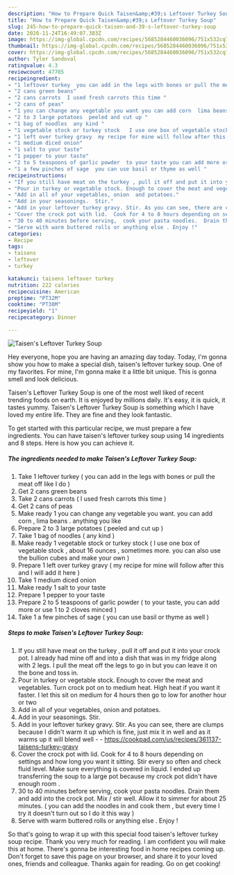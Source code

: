 ```yaml
---
description: "How to Prepare Quick Taisen&amp;#39;s Leftover Turkey Soup"
title: "How to Prepare Quick Taisen&amp;#39;s Leftover Turkey Soup"
slug: 245-how-to-prepare-quick-taisen-and-39-s-leftover-turkey-soup
date: 2020-11-24T16:49:07.383Z
image: https://img-global.cpcdn.com/recipes/5685284460036096/751x532cq70/taisens-leftover-turkey-soup-recipe-main-photo.jpg
thumbnail: https://img-global.cpcdn.com/recipes/5685284460036096/751x532cq70/taisens-leftover-turkey-soup-recipe-main-photo.jpg
cover: https://img-global.cpcdn.com/recipes/5685284460036096/751x532cq70/taisens-leftover-turkey-soup-recipe-main-photo.jpg
author: Tyler Sandoval
ratingvalue: 4.3
reviewcount: 47705
recipeingredient:
- "1 leftover turkey  you can add in the legs with bones or pull the meat off like I do "
- "2 cans green beans"
- "2 cans carrots  I used fresh carrots this time "
- "2 cans of peas"
- "1 you can change any vegetable you want you can add corn  lima beans  anything you like"
- "2 to 3 large potatoes  peeled and cut up "
- "1 bag of noodles  any kind "
- "1 vegetable stock or turkey stock   I use one box of vegetable stock  about 16 ounces  sometimes more you can also use the bullion cubes and make your own "
- "1 left over turkey gravy  my recipe for mine will follow after this and I will add it here "
- "1 medium diced onion"
- "1 salt to your taste"
- "1 pepper to your taste"
- "2 to 5 teaspoons of garlic powder  to your taste you can add more or use 1 to 2 cloves minced "
- "1 a few pinches of sage  you can use basil or thyme as well "
recipeinstructions:
- "If you still have meat on the turkey , pull it off and put it into your crock pot. I already had mine off and into a dish that was in my fridge along with 2 legs. I pull the meat off the legs to go in but you can leave it on the bone and toss in."
- "Pour in turkey or vegetable stock. Enough to cover the meat and vegetables. Turn crock pot on to medium heat. High heat if you want it faster. I let this sit on medium for 4 hours then go to low for another hour or two"
- "Add in all of your vegetables, onion  and potatoes."
- "Add in your seasonings.  Stir."
- "Add in your leftover turkey gravy. Stir. As you can see, there are clumps because I didn&#39;t warm it up which is fine, just mix it in well and as it warms up it will blend well  https://cookpad.com/us/recipes/361137-taisens-turkey-gravy"
- "Cover the crock pot with lid.  Cook for 4 to 8 hours depending on settings and how long you want it sitting. Stir every so often and check fluid level. Make sure everything is covered in liquid. I ended up transferring the soup to a large pot because my crock pot didn&#39;t have enough room ."
- "30 to 40 minutes before serving,  cook your pasta noodles.  Drain them and add into the crock pot. Mix / stir well. Allow it to simmer for about 25 minutes.  ( you can add the noodles in and cook them , but every time I try it doesn&#39;t turn out so I do it this way )"
- "Serve with warm buttered rolls or anything else . Enjoy !"
categories:
- Recipe
tags:
- taisens
- leftover
- turkey

katakunci: taisens leftover turkey 
nutrition: 222 calories
recipecuisine: American
preptime: "PT32M"
cooktime: "PT38M"
recipeyield: "1"
recipecategory: Dinner

---
```



![Taisen&#39;s Leftover Turkey Soup](https://img-global.cpcdn.com/recipes/5685284460036096/751x532cq70/taisens-leftover-turkey-soup-recipe-main-photo.jpg)

Hey everyone, hope you are having an amazing day today. Today, I'm gonna show you how to make a special dish, taisen&#39;s leftover turkey soup. One of my favorites. For mine, I'm gonna make it a little bit unique. This is gonna smell and look delicious.

Taisen&#39;s Leftover Turkey Soup is one of the most well liked of recent trending foods on earth. It is enjoyed by millions daily. It's easy, it is quick, it tastes yummy. Taisen&#39;s Leftover Turkey Soup is something which I have loved my entire life. They are fine and they look fantastic.




To get started with this particular recipe, we must prepare a few ingredients. You can have taisen&#39;s leftover turkey soup using 14 ingredients and 8 steps. Here is how you can achieve it.

<!--inarticleads1-->

##### The ingredients needed to make Taisen&#39;s Leftover Turkey Soup:

1. Take 1 leftover turkey ( you can add in the legs with bones or pull the meat off like I do )
1. Get 2 cans green beans
1. Take 2 cans carrots ( I used fresh carrots this time )
1. Get 2 cans of peas
1. Make ready 1 you can change any vegetable you want. you can add corn , lima beans . anything you like
1. Prepare 2 to 3 large potatoes ( peeled and cut up )
1. Take 1 bag of noodles ( any kind )
1. Make ready 1 vegetable stock or turkey stock  ( I use one box of vegetable stock , about 16 ounces , sometimes more. you can also use the bullion cubes and make your own )
1. Prepare 1 left over turkey gravy ( my recipe for mine will follow after this and I will add it here )
1. Take 1 medium diced onion
1. Make ready 1 salt to your taste
1. Prepare 1 pepper to your taste
1. Prepare 2 to 5 teaspoons of garlic powder ( to your taste, you can add more or use 1 to 2 cloves minced )
1. Take 1 a few pinches of sage ( you can use basil or thyme as well )




<!--inarticleads2-->

##### Steps to make Taisen&#39;s Leftover Turkey Soup:

1. If you still have meat on the turkey , pull it off and put it into your crock pot. I already had mine off and into a dish that was in my fridge along with 2 legs. I pull the meat off the legs to go in but you can leave it on the bone and toss in.
1. Pour in turkey or vegetable stock. Enough to cover the meat and vegetables. Turn crock pot on to medium heat. High heat if you want it faster. I let this sit on medium for 4 hours then go to low for another hour or two
1. Add in all of your vegetables, onion  and potatoes.
1. Add in your seasonings.  Stir.
1. Add in your leftover turkey gravy. Stir. As you can see, there are clumps because I didn&#39;t warm it up which is fine, just mix it in well and as it warms up it will blend well -  - https://cookpad.com/us/recipes/361137-taisens-turkey-gravy
1. Cover the crock pot with lid.  Cook for 4 to 8 hours depending on settings and how long you want it sitting. Stir every so often and check fluid level. Make sure everything is covered in liquid. I ended up transferring the soup to a large pot because my crock pot didn&#39;t have enough room .
1. 30 to 40 minutes before serving,  cook your pasta noodles.  Drain them and add into the crock pot. Mix / stir well. Allow it to simmer for about 25 minutes.  ( you can add the noodles in and cook them , but every time I try it doesn&#39;t turn out so I do it this way )
1. Serve with warm buttered rolls or anything else . Enjoy !




So that's going to wrap it up with this special food taisen&#39;s leftover turkey soup recipe. Thank you very much for reading. I am confident you will make this at home. There's gonna be interesting food in home recipes coming up. Don't forget to save this page on your browser, and share it to your loved ones, friends and colleague. Thanks again for reading. Go on get cooking!
